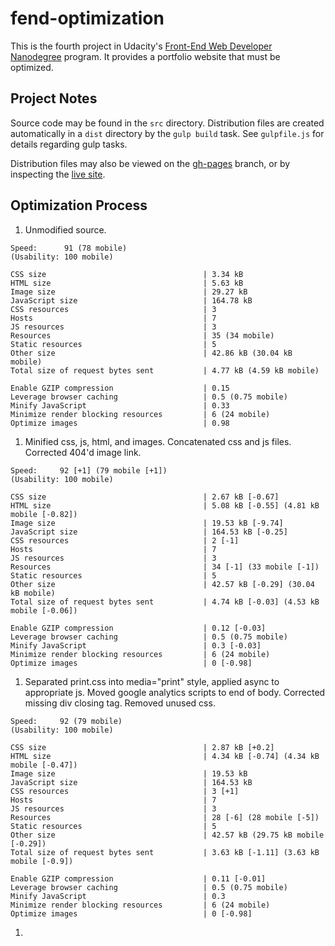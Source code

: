 # fend-optimization

This is the fourth project in Udacity's [Front-End Web Developer Nanodegree](https://www.udacity.com/course/front-end-web-developer-nanodegree--nd001) program. It provides a portfolio website that must be optimized.

## Project Notes

Source code may be found in the `src` directory. Distribution files are created automatically in a `dist` directory by the `gulp build` task. See `gulpfile.js` for details regarding gulp tasks.

Distribution files may also be viewed on the [gh-pages](https://github.com/Tempurturtul/fend-optimization/tree/gh-pages) branch, or by inspecting the [live site](http://tempurturtul.github.io/fend-optimization/).

## Optimization Process

1. Unmodified source.
  ```
  Speed:      91 (78 mobile)
  (Usability: 100 mobile)

  CSS size                                   | 3.34 kB
  HTML size                                  | 5.63 kB
  Image size                                 | 29.27 kB
  JavaScript size                            | 164.78 kB
  CSS resources                              | 3
  Hosts                                      | 7
  JS resources                               | 3
  Resources                                  | 35 (34 mobile)
  Static resources                           | 5
  Other size                                 | 42.86 kB (30.04 kB mobile)
  Total size of request bytes sent           | 4.77 kB (4.59 kB mobile)

  Enable GZIP compression                    | 0.15
  Leverage browser caching                   | 0.5 (0.75 mobile)
  Minify JavaScript                          | 0.33
  Minimize render blocking resources         | 6 (24 mobile)
  Optimize images                            | 0.98
  ```
1. Minified css, js, html, and images. Concatenated css and js files. Corrected 404'd image link.
  ```
  Speed:     92 [+1] (79 mobile [+1])
  (Usability: 100 mobile)

  CSS size                                   | 2.67 kB [-0.67]
  HTML size                                  | 5.08 kB [-0.55] (4.81 kB mobile [-0.82])
  Image size                                 | 19.53 kB [-9.74]
  JavaScript size                            | 164.53 kB [-0.25]
  CSS resources                              | 2 [-1]
  Hosts                                      | 7
  JS resources                               | 3
  Resources                                  | 34 [-1] (33 mobile [-1])
  Static resources                           | 5
  Other size                                 | 42.57 kB [-0.29] (30.04 kB mobile)
  Total size of request bytes sent           | 4.74 kB [-0.03] (4.53 kB mobile [-0.06])

  Enable GZIP compression                    | 0.12 [-0.03]
  Leverage browser caching                   | 0.5 (0.75 mobile)
  Minify JavaScript                          | 0.3 [-0.03]
  Minimize render blocking resources         | 6 (24 mobile)
  Optimize images                            | 0 [-0.98]
  ```
1. Separated print.css into media="print" style, applied async to appropriate js. Moved google analytics scripts to end of body. Corrected missing div closing tag. Removed unused css.
  ```
  Speed:     92 (79 mobile)
  (Usability: 100 mobile)

  CSS size                                   | 2.87 kB [+0.2]
  HTML size                                  | 4.34 kB [-0.74] (4.34 kB mobile [-0.47])
  Image size                                 | 19.53 kB
  JavaScript size                            | 164.53 kB
  CSS resources                              | 3 [+1]
  Hosts                                      | 7
  JS resources                               | 3
  Resources                                  | 28 [-6] (28 mobile [-5])
  Static resources                           | 5
  Other size                                 | 42.57 kB (29.75 kB mobile [-0.29])
  Total size of request bytes sent           | 3.63 kB [-1.11] (3.63 kB mobile [-0.9])

  Enable GZIP compression                    | 0.11 [-0.01]
  Leverage browser caching                   | 0.5 (0.75 mobile)
  Minify JavaScript                          | 0.3
  Minimize render blocking resources         | 6 (24 mobile)
  Optimize images                            | 0 [-0.98]
  ```
1. 
